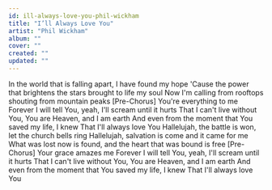 ```yaml
---
id: ill-always-love-you-phil-wickham
title: "I’ll Always Love You"
artist: "Phil Wickham"
album: ""
cover: ""
created: ""
updated: ""
---
```


In the world that is falling apart, I have found my hope
'Cause the power that brightens the stars brought to life my soul
Now I'm calling from rooftops shouting from mountain peaks
[Pre-Chorus]
You're everything to me
Forever I will tell You, yeah, I'll scream until it hurts
That I can't live without You, You are Heaven, and I am earth
And even from the moment that You saved my life, I knew
That I'll always love You
Hallelujah, the battle is won, let the church bells ring
Hallelujah, salvation is come and it came for me
What was lost now is found, and the heart that was bound is free
[Pre-Chorus]
Your grace amazes me
Forever I will tell You, yeah, I'll scream until it hurts
That I can't live without You, You are Heaven, and I am earth
And even from the moment that You saved my life, I knew
That I'll always love You